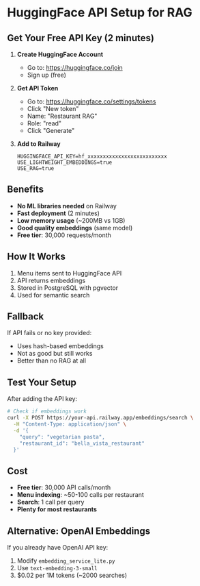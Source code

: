 # HuggingFace API Setup for RAG

## Get Your Free API Key (2 minutes)

1. **Create HuggingFace Account**
   - Go to: https://huggingface.co/join
   - Sign up (free)

2. **Get API Token**
   - Go to: https://huggingface.co/settings/tokens
   - Click "New token"
   - Name: "Restaurant RAG"
   - Role: "read"
   - Click "Generate"

3. **Add to Railway**
   ```
   HUGGINGFACE_API_KEY=hf_xxxxxxxxxxxxxxxxxxxxxxxxxx
   USE_LIGHTWEIGHT_EMBEDDINGS=true
   USE_RAG=true
   ```

## Benefits

- **No ML libraries needed** on Railway
- **Fast deployment** (2 minutes)
- **Low memory usage** (~200MB vs 1GB)
- **Good quality embeddings** (same model)
- **Free tier**: 30,000 requests/month

## How It Works

1. Menu items sent to HuggingFace API
2. API returns embeddings
3. Stored in PostgreSQL with pgvector
4. Used for semantic search

## Fallback

If API fails or no key provided:
- Uses hash-based embeddings
- Not as good but still works
- Better than no RAG at all

## Test Your Setup

After adding the API key:

```bash
# Check if embeddings work
curl -X POST https://your-api.railway.app/embeddings/search \
  -H "Content-Type: application/json" \
  -d '{
    "query": "vegetarian pasta",
    "restaurant_id": "bella_vista_restaurant"
  }'
```

## Cost

- **Free tier**: 30,000 API calls/month
- **Menu indexing**: ~50-100 calls per restaurant
- **Search**: 1 call per query
- **Plenty for most restaurants**

## Alternative: OpenAI Embeddings

If you already have OpenAI API key:
1. Modify `embedding_service_lite.py`
2. Use `text-embedding-3-small`
3. $0.02 per 1M tokens (~2000 searches)